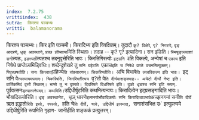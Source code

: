 ```yaml
---
index:  7.2.75
vrittiindex:  438
sutra:  किरश्च पञ्चभ्यः
vritti:  balamanorama 
---
```


किरश्च पञ्चभ्यः। किर इति पञ्चमी। किरादिभ्य इति विवक्षितम्। तुदादौ `कृ? विक्षेपे`, `गृ? निगरणे`, `दृङ् आदरणे`, `धृङ् अवस्थाने`, `प्रच्छ ज्ञीप्साया`मिति स्थिताः। तदाह -- कृ? गृ? इत्यादिना। सन इडिति। `स्मिपूङ्ञ्जवशां सनी`त्यतः, `इडत्त्यर्ती`त्यतश्च तदनुवृत्तेरिति भावः। किरतिगिरत्योः `इट्सनि वे`ति विकल्पे, अन्येषां च `एकाच` इति निषेधे प्राप्तेऽयमिड्विधिः। शब्देन्दुशेखरे तु `सनि ग्रहेटति `एकाच` इति च निषेधे प्राप्ते वचनमित्युक्तम्। पिपृच्छषतीति। सनः कित्त्वात् `ग्रहिज्ये`ति संप्रसारणम्। चिकरिषतीति। `अचि विभाषे`ति लत्वविकल्प इति भावः। `इट् सनि वे`त्यस्यायमपवादः। चिकरिषति, जिगरिषतीत्यत्र `वृ?तो वे`ति दीर्घमाशङ्क्याह-- अत्रेटो दीर्घो नेष्ट इति। वार्तिकमिदं वृत्तौ स्थितम्। भाष्ये तु न दृश्यते। दिदरिषते दिधरिषते इति। दृङो धृङश्च सनि इटि रूपम्. `पूर्ववत्सनः` इत्यात्मनेपदम्। कथमिति। `उद्दिधीर्षुटरिति कथमित्यन्वयः। किरादित्वेन इट्प्रसङ्गादिति भावः। भौवादिकयोरिति। `धृङ् अवस्थानेट, `धृञ् धारणे` इत्यनयोर्भौवादिकयोः सनि किरादित्वाऽभावे `अज्झनगमां सनी`ति दीर्घे `ऋत इद्धातो`रिति इत्त्वे, रपरत्वे, `हलि चे`ति दीर्घे, षत्वे, उद्दिधीर्ष इत्स्मात्, `सनाशंसभिक्ष उः` इत्युप्रत्यये उद्दिधीर्षुरिति रूपमिति गृहाण- जानीहीति शङ्ककं प्रत्युत्तरम्।

